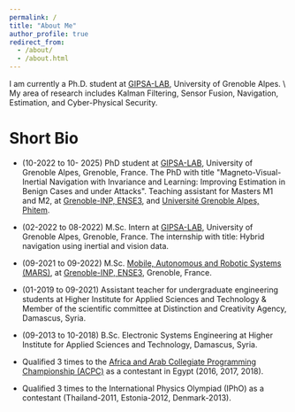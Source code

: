 ```yaml
---
permalink: /
title: "About Me"
author_profile: true
redirect_from: 
  - /about/
  - /about.html
---
```



I am currently a Ph.D. student at <a href="https://www.gipsa-lab.grenoble-inp.fr/en" target="_blank">GIPSA-LAB</a>,  University of Grenoble Alpes. \\
My area of research includes Kalman Filtering, Sensor Fusion, Navigation, Estimation, and Cyber-Physical Security.


Short Bio
======
- (10-2022 to 10- 2025)  PhD student at <a href="https://www.gipsa-lab.grenoble-inp.fr/en" target="_blank">GIPSA-LAB</a>, University of Grenoble Alpes, Grenoble, France.  The PhD with title "Magneto-Visual-Inertial Navigation with Invariance and Learning: Improving Estimation in Benign Cases and under Attacks". Teaching assistant for Masters M1 and M2, at <a href="https://ense3.grenoble-inp.fr/" target="_blank">Grenoble-INP, ENSE3</a>, and <a href="https://phitem.univ-grenoble-alpes.fr/" target="_blank">Université Grenoble Alpes, Phitem</a>.

- (02-2022 to 08-2022) M.Sc. Intern at <a href="https://www.gipsa-lab.grenoble-inp.fr/en" target="_blank">GIPSA-LAB</a>, University of Grenoble Alpes, Grenoble, France. The internship with title: Hybrid navigation using inertial and vision data.

- (09-2021 to 09-2022) M.Sc. <a href="https://ense3.grenoble-inp.fr/en/study-at-ense3/master-tsi-mobile-autonomous-and-robotic-systems-mars#page-presentation" target="_blank">Mobile, Autonomous and Robotic Systems (MARS)</a>, at <a href="https://ense3.grenoble-inp.fr/" target="_blank">Grenoble-INP, ENSE3</a>, Grenoble, France.

- (01-2019 to 09-2021) Assistant teacher for undergraduate engineering students at Higher Institute for Applied Sciences and Technology & Member of the scientific committee at Distinction and Creativity Agency, Damascus, Syria.

- (09-2013 to 10-2018) B.Sc. Electronic Systems Engineering at Higher Institute for Applied Sciences and Technology, Damascus, Syria.
- Qualified 3 times to the <a href="https://icpc.global/ICPCID/VOZEMJOHNMDG" target="_blank">Africa and Arab Collegiate Programming Championship (ACPC)</a>
 as a contestant in Egypt (2016, 2017, 2018).

- Qualified 3 times to the International Physics Olympiad (IPhO) as a contestant (Thailand-2011, Estonia-2012, Denmark-2013).
